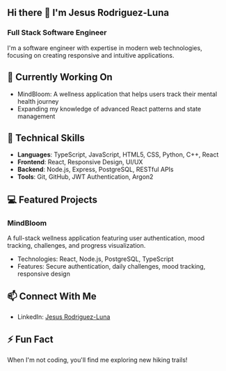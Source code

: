 ## Hi there 👋 I'm Jesus Rodriguez-Luna

### Full Stack Software Engineer

I'm a software engineer with expertise in modern web technologies, focusing on creating responsive and intuitive applications.

## 🔭 Currently Working On
- MindBloom: A wellness application that helps users track their mental health journey
- Expanding my knowledge of advanced React patterns and state management

## 🌱 Technical Skills
- **Languages**: TypeScript, JavaScript, HTML5, CSS, Python, C++, React
- **Frontend**: React, Responsive Design, UI/UX
- **Backend**: Node.js, Express, PostgreSQL, RESTful APIs
- **Tools**: Git, GitHub, JWT Authentication, Argon2

## 💻 Featured Projects

### MindBloom
A full-stack wellness application featuring user authentication, mood tracking, challenges, and progress visualization.
- Technologies: React, Node.js, PostgreSQL, TypeScript
- Features: Secure authentication, daily challenges, mood tracking, responsive design

## 📫 Connect With Me
- LinkedIn: [Jesus Rodriguez-Luna](https://www.linkedin.com/in/jesusrodriguezluna/)

## ⚡ Fun Fact
When I'm not coding, you'll find me exploring new hiking trails!

